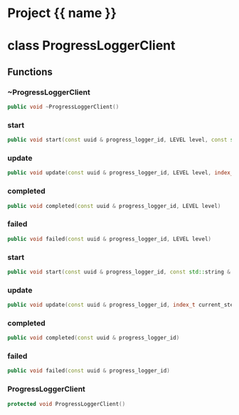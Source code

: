 <script setup>
import {useRoute} from 'vitepress'
const {path} = useRoute()
const tokens = path.split('/')
const words = tokens[2].split('-');
for (let i = 0; i < words.length; i++) {
    words[i] = words[i].charAt(0).toUpperCase() + words[i].slice(1);
    words[i] = words[i].replace('geode', 'Geode')
}
const name = words.join('-');
</script>
# Project {{ name }}

# class ProgressLoggerClient


## Functions

### ~ProgressLoggerClient

```cpp
public void ~ProgressLoggerClient()
```


### start

```cpp
public void start(const uuid & progress_logger_id, LEVEL level, const std::string & message, index_t nb_steps)
```

### update

```cpp
public void update(const uuid & progress_logger_id, LEVEL level, index_t current_step, index_t nb_steps)
```

### completed

```cpp
public void completed(const uuid & progress_logger_id, LEVEL level)
```

### failed

```cpp
public void failed(const uuid & progress_logger_id, LEVEL level)
```

### start

```cpp
public void start(const uuid & progress_logger_id, const std::string & message, index_t nb_steps)
```

### update

```cpp
public void update(const uuid & progress_logger_id, index_t current_step, index_t nb_steps)
```

### completed

```cpp
public void completed(const uuid & progress_logger_id)
```

### failed

```cpp
public void failed(const uuid & progress_logger_id)
```

### ProgressLoggerClient

```cpp
protected void ProgressLoggerClient()
```




